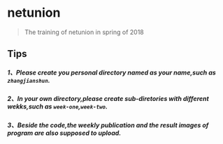 # netunion
> The training  of netunion in spring of 2018


## Tips
##### 1、Please create you personal directory named as your name,such as `zhangjianshun`.
##### 2、In your own directory,please create sub-diretories with different wekks,such as `week-one`,`week-two`.
##### 3、Beside the code,the **weekly publication** and the **result images of program** are also supposed to upload.
